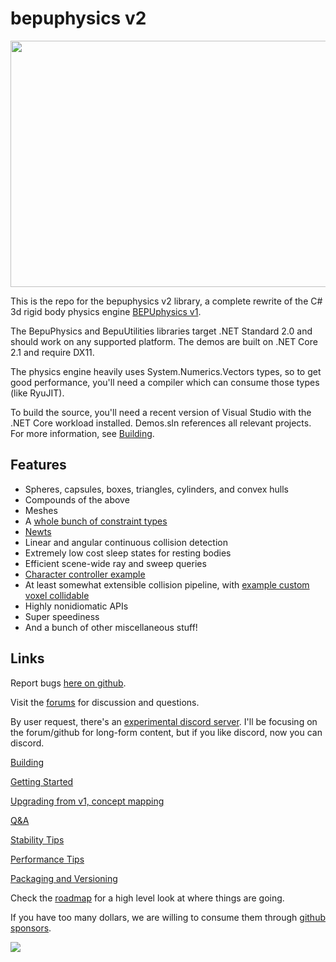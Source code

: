 # bepuphysics v2
<p align="center"><a href="https://www.youtube.com/watch?v=sfgC_eNx9M8" target="_blank"><img src="Documentation/images/youtubeLink.png" width="700" height="394" border="0" /></a></p>

This is the repo for the bepuphysics v2 library, a complete rewrite of the C# 3d rigid body physics engine [BEPUphysics v1](https://github.com/bepu/bepuphysics1).

The BepuPhysics and BepuUtilities libraries target .NET Standard 2.0 and should work on any supported platform. The demos are built on .NET Core 2.1 and require DX11.

The physics engine heavily uses System.Numerics.Vectors types, so to get good performance, you'll need a compiler which can consume those types (like RyuJIT).

To build the source, you'll need a recent version of Visual Studio with the .NET Core workload installed. Demos.sln references all relevant projects. For more information, see [Building](Documentation/Building.md).

## Features

- Spheres, capsules, boxes, triangles, cylinders, and convex hulls
- Compounds of the above
- Meshes
- A [whole bunch of constraint types](BepuPhysics/Constraints/)
- [Newts](Demos/Demos/NewtDemo.cs)
- Linear and angular continuous collision detection
- Extremely low cost sleep states for resting bodies
- Efficient scene-wide ray and sweep queries
- [Character controller example](Demos/Demos/CharacterDemo.cs)
- At least somewhat extensible collision pipeline, with [example custom voxel collidable](Demos/Demos/CustomVoxelCollidableDemo.cs)
- Highly nonidiomatic APIs
- Super speediness
- And a bunch of other miscellaneous stuff!

## Links

Report bugs [here on github](../../issues). 

Visit the [forums](https://forum.bepuentertainment.com) for discussion and questions.

By user request, there's an [experimental discord server](https://discord.gg/ssa2XpY). I'll be focusing on the forum/github for long-form content, but if you like discord, now you can discord. 

[Building](Documentation/Building.md)

[Getting Started](Documentation/GettingStarted.md)

[Upgrading from v1, concept mapping](Documentation/UpgradingFromV1.md)

[Q&A](Documentation/QuestionsAndAnswers.md)

[Stability Tips](Documentation/StabilityTips.md)

[Performance Tips](Documentation/PerformanceTips.md)

[Packaging and Versioning](Documentation/PackagingAndVersioning.md)

Check the [roadmap](Documentation/roadmap.md) for a high level look at where things are going.

If you have too many dollars, we are willing to consume them through [github sponsors](https://www.github.com/sponsors/RossNordby).

![](https://raw.githubusercontent.com/bepu/bepuphysics1/master/Documentation/images/readme/angelduck.png)

